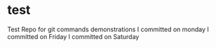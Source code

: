 # test
Test Repo for git commands demonstrations
I committed on monday
I committed on Friday
I committed on Saturday
